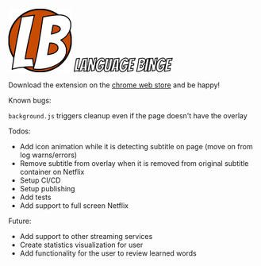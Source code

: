 ![Logo](src/extension/logo-128.png) ![Language Binge](src/extension/typography.png) 

Download the extension on the [chrome web store](https://chrome.google.com/webstore/detail/languagebinge/mophilpmoddkikifoloihkgcfofgmekj) and be happy!

Known bugs:

`background.js` triggers cleanup even if the page doesn't have the overlay

Todos:

- Add icon animation while it is detecting subtitle on page (move on from log warns/errors)
- Remove subtitle from overlay when it is removed from original subtitle container on Netflix
- Setup CI/CD
- Setup publishing
- Add tests
- Add support to full screen Netflix

Future:
- Add support to other streaming services
- Create statistics visualization for user
- Add functionality for the user to review learned words
